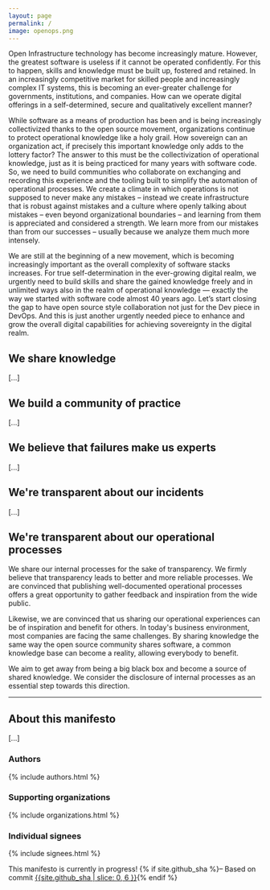 ```yaml
---
layout: page
permalink: /
image: openops.png
---
```

Open Infrastructure technology has become increasingly mature. However, the greatest software is useless if it cannot be operated confidently. For this to happen, skills and knowledge must be built up, fostered and retained. In an increasingly competitive market for skilled people and increasingly complex IT systems, this is becoming an ever-greater challenge for governments, institutions, and companies. How can we operate digital offerings in a self-determined, secure and qualitatively excellent manner?

While software as a means of production has been and is being increasingly collectivized thanks to the open source movement, organizations continue to protect operational knowledge like a holy grail. How sovereign can an organization act, if precisely this important knowledge only adds to the lottery factor? The answer to this must be the collectivization of operational knowledge, just as it is being practiced for many years with software code. So, we need to build communities who collaborate on exchanging and recording this experience and the tooling built to simplify the automation of operational processes. We create a climate in which operations is not supposed to never make any mistakes – instead we create infrastructure that is robust against mistakes and a culture where openly talking about mistakes – even beyond organizational boundaries – and learning from them is appreciated and considered a strength. We learn more from our mistakes than from our successes – usually because we analyze them much more intensely.

We are still at the beginning of a new movement, which is becoming increasingly important as the overall complexity of software stacks increases. For true self-determination in the ever-growing digital realm, we urgently need to build skills and share the gained knowledge freely and in unlimited ways also in the realm of operational knowledge — exactly the way we started with software code almost 40 years ago. Let’s start closing the gap to have open source style collaboration not just for the Dev piece in DevOps. And this is just another urgently needed piece to enhance and grow the overall digital capabilities for achieving sovereignty in the digital realm.

## We share knowledge
[...]

## We build a community of practice
[...]

## We believe that failures make us experts
[...]

## We're transparent about our incidents
[...]

## We're transparent about our operational processes
We share our internal processes for the sake of transparency. We firmly believe that transparency leads to better and more reliable processes. We are convinced that publishing well-documented operational processes offers a great opportunity to gather feedback and inspiration from the wide public. 
 
Likewise, we are convinced that us sharing our operational experiences can be of inspiration and benefit for others. In today's business environment, most companies are facing the same challenges. By sharing knowledge the same way the open source community shares software, a common knowledge base can become a reality, allowing everybody to benefit. 
 
We aim to get away from being a big black box and become a source of shared knowledge. We consider the disclosure of internal processes as an essential step towards this direction.

---
## About this manifesto
[...]

### Authors

{% include authors.html %}

### Supporting organizations

{% include organizations.html %}

### Individual signees

{% include signees.html %}

<nav class="navbar navbar-light fixed-bottom" style="background-color: var(--bs-warning)">
  <div class="container">
    <span><i class="fa fa-exclamation-triangle" aria-hidden="true"></i>This manifesto is currently in progress! {% if site.github_sha %}– Based on commit <a href="https://github.com/SovereignCloudStack/open-operations-manifesto/commit/{{site.github_sha}}" target="_blank"><span class="badge rounded-pill bg-secondary">{{site.github_sha | slice: 0, 6 }}</span></a>{% endif %}</span>
  </div>
</nav>
